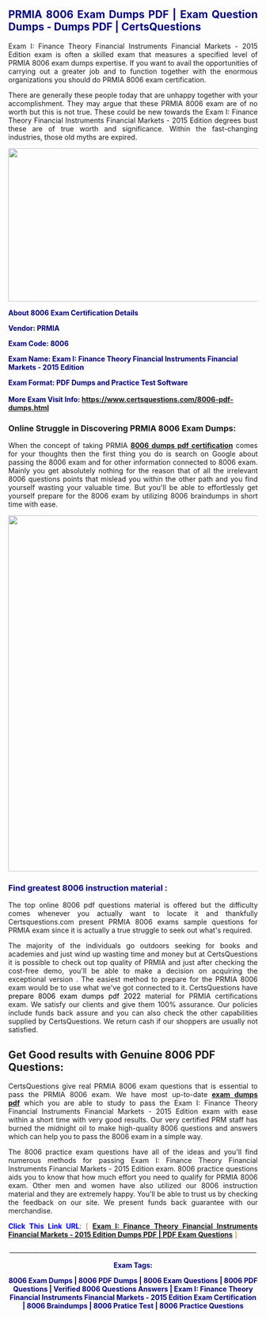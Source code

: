 <h2 style="text-align: justify;"><span style="color: #000080;">PRMIA 8006 Exam Dumps PDF | Exam Question Dumps - Dumps PDF | CertsQuestions</span></h2>
<p style="text-align: justify;">Exam I: Finance Theory Financial Instruments Financial Markets - 2015 Edition exam is often a skilled exam that measures a specified level of PRMIA  8006 exam dumps expertise. If you want to avail the opportunities of carrying out a greater job and to function together with the enormous organizations you should do PRMIA 8006 exam certification.</p>
<p style="text-align: justify;">There are generally these people today that are unhappy together with your accomplishment. They may argue that these PRMIA  8006 exam are of no worth but this is not true. These could be new towards the Exam I: Finance Theory Financial Instruments Financial Markets - 2015 Edition degrees bust these are of true worth and significance. Within the fast-changing industries, those old myths are expired.</p>
<p><img style="display: block; margin-left: auto; margin-right: auto;" src="https://i.imgur.com/eaP4ae9.png" width="840" height="310" /></p>
<p><span style="color: #000080;"><strong>About 8006 Exam Certification Details</strong></span></p>
<p><span style="color: #000080;"><strong>Vendor: PRMIA<br /></strong></span></p>
<p><span style="color: #000080;"><strong>Exam Code: 8006</strong></span></p>
<p><span style="color: #000080;"><strong>Exam Name: Exam I: Finance Theory Financial Instruments Financial Markets - 2015 Edition</strong></span></p>
<p><span style="color: #000080;"><strong>Exam Format: PDF Dumps and Practice Test Software<br /><br />More Exam Visit Info: <span style="color: #ff6600;"><a href="https://www.certsquestions.com/8006-pdf-dumps.html">https://www.certsquestions.com/8006-pdf-dumps.html</a></span></strong></span></p>
<h3>Online Struggle in Discovering PRMIA 8006 Exam Dumps:</h3>
<p style="text-align: justify;">When the concept of taking PRMIA <a href="https://www.certsquestions.com/8006-pdf-dumps.html"><strong> 8006 dumps pdf certification</strong></a> comes for your thoughts then the first thing you do is search on Google about passing the 8006 exam and for other information connected to 8006 exam. Mainly you get absolutely nothing for the reason that of all the irrelevant 8006 questions points that mislead you within the other path and you find yourself wasting your valuable time. But you'll be able to effortlessly get yourself prepare for the 8006 exam by utilizing 8006 braindumps in short time with ease.</p>
<p><a href="https://www.certsquestions.com/8006-pdf-dumps.html"><img style="display: block; margin-left: auto; margin-right: auto;" src="https://i.imgur.com/pxhoKQ2.png" width="720" /></a></p>
<h3><span style="color: #000080;">Find greatest  8006 instruction material :</span></h3>
<p style="text-align: justify;">The top online 8006 pdf questions material is offered but the difficulty comes whenever you actually want to locate it and thankfully Certsquestions.com present PRMIA 8006 exams sample questions for PRMIA  exam since it is actually a true struggle to seek out what's required.</p>
<p style="text-align: justify;">The majority of the individuals go outdoors seeking for books and academies and just wind up wasting time and money but at CertsQuestions it is possible to check out top quality of PRMIA  and just after checking the cost-free demo, you'll be able to make a decision on acquiring the exceptional version . The easiest method to prepare for the PRMIA 8006 exam would be to use what we've got connected to it. CertsQuestions have <span style="color: #000000;">prepare 8006 exam dumps pdf 2022</span> material for PRMIA certifications exam. We satisfy our clients and give them 100% assurance. Our policies include funds back assure and you can also check the other capabilities supplied by CertsQuestions. We return cash if our shoppers are usually not satisfied.</p>
<h2>Get Good results with Genuine 8006 PDF Questions:</h2>
<p style="text-align: justify;">CertsQuestions give real PRMIA 8006 exam questions that is essential to pass the PRMIA  8006 exam. We have most up-to-date<strong>&nbsp;<a href="https://www.certsquestions.com/">exam dumps pdf</a></strong>&nbsp;which you are able to study to pass the Exam I: Finance Theory Financial Instruments Financial Markets - 2015 Edition exam with ease within a short time with very good results. Our very certified PRM staff has burned the midnight oil to make high-quality 8006 questions and answers which can help you to pass the 8006 exam in a simple way.</p>
<p style="text-align: justify;">The 8006 practice exam questions have all of the ideas and you'll find numerous methods for passing Exam I: Finance Theory Financial Instruments Financial Markets - 2015 Edition exam. 8006 practice questions aids you to know that how much effort you need to qualify for PRMIA  8006 exam. Other men and women have also utilized our 8006 instruction material and they are extremely happy. You'll be able to trust us by checking the feedback on our site. We present funds back guarantee with our merchandise.</p>
<p style="text-align: justify;"><span style="color: #0000ff;"><strong>Click This Link URL</strong>:</span> <span style="color: #ff6600;">[ <strong><a href="https://www.certsquestions.com/prm-certification.html">Exam I: Finance Theory Financial Instruments Financial Markets - 2015 Edition Dumps PDF | PDF Exam Questions</a></strong> ]</span></p>
<p style="text-align: center;">______________________________________________________________________________</p>
<p style="text-align: center;"><span style="color: #000080;"><strong>Exam Tags:</strong></span></p>
<p style="text-align: center;"><span style="color: #000080;"><strong>8006 Exam Dumps | 8006 PDF Dumps | 8006 Exam Questions | 8006 PDF Questions | Verified 8006 Questions Answers | Exam I: Finance Theory Financial Instruments Financial Markets - 2015 Edition Exam Certification | 8006 Braindumps | 8006 Pratice Test | 8006 Practice Questions</strong></span></p>
